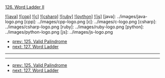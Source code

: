 [126. Word Ladder II](https://leetcode.com/problems/word-ladder-ii/)

[![java]](../java/126-word-ladder-ii.md)
[![cpp]](../cpp/126-word-ladder-ii.md)
[![c]](../c/126-word-ladder-ii.md)
[![csharp]](../csharp/126-word-ladder-ii.md)
[![ruby]](../ruby/126-word-ladder-ii.md)
[![python]](../python/126-word-ladder-ii.md)
[![js]](../js/126-word-ladder-ii.md)
[java]: ../images/java-logo.png
[cpp]: ../images/cpp-logo.png
[c]: ../images/c-logo.png
[csharp]: ../images/csharp-logo.png
[ruby]: ../images/ruby-logo.png
[python]: ../images/python-logo.png
[js]: ../images/js-logo.png

- [prev: 125. Valid Palindrome](125-valid-palindrome.md)
- [next: 127. Word Ladder](127-word-ladder.md)

---



---

- [prev: 125. Valid Palindrome](125-valid-palindrome.md)
- [next: 127. Word Ladder](127-word-ladder.md)
